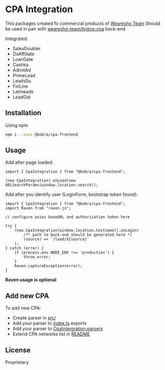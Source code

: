 # CPA Integration

This packages created fo commercial products of [Wearesho Team](https://wearesho.com)
Should be used in pair with [wearesho-team/bobra-cpa](https://github.com/wearesho-team/bobra-cpa) back-end

Integrated:
- SalesDoubler
- DoAffiliate
- LoanGate
- Cashka
- AdmitAd
- PrimeLead
- LeadsSu
- FinLine
- Letmeads
- LeadGid

## Installation
Using npm
```bash
npm i --save @bobra/cpa-frontend
```

## Usage

Add after page loaded:
```tsx
import { CpaIntegration } from "@bobra/cpa-frontend";

(new CpaIntegration).onLoad(new URLSearchParams(window.location.search));
```

Add after you identify user (LoginForm, bootstrap token found):
```tsx
import { CpaIntegration } from "@bobra/cpa-frontend";
import Raven from "raven-js";

// configure axios baseURL and authorization token here

try {
    (new CpaIntegration(window.location.hostname)).onLogin(
        /** path to back-end should be generated here */
        (source) => `/lead/${source}`
    );
} catch (error) {
    if (process.env.NODE_ENV !== 'production') {
        throw error;
    }
    Raven.captureException(error);
}
```
**Raven usage is optional**

## Add new CPA
To add new CPA:
- Create parser in [src/](./src)
- Add your parser to [index.ts](./src/index.ts) exports
- Add your parser to [CpaIntergration.parsers](./src/CpaIntegration.ts#18)
- Extend CPA networks list in [README](./README.md)

## License
Proprietary 
